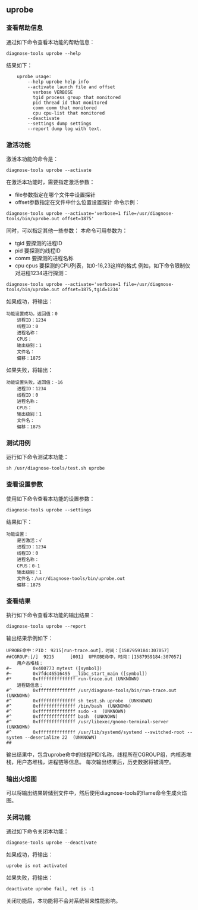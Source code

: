 ##  uprobe
###  查看帮助信息
通过如下命令查看本功能的帮助信息：
```
diagnose-tools uprobe --help
```
结果如下：
```
    uprobe usage:
        --help uprobe help info
        --activate launch file and offset
          verbose VERBOSE
          tgid process group that monitored
          pid thread id that monitored
          comm comm that monitored
          cpu cpu-list that monitored
        --deactivate
        --settings dump settings
        --report dump log with text.
```
###  激活功能
激活本功能的命令是：
```
diagnose-tools uprobe --activate
```
在激活本功能时，需要指定激活参数：
* file参数指定在哪个文件中设置探针
* offset参数指定在文件中什么位置设置探针
命令示例：
```
diagnose-tools uprobe --activate='verbose=1 file=/usr/diagnose-tools/bin/uprobe.out offset=1875'
```
同时，可以指定其他一些参数：
本命令可用参数为：
* tgid 要探测的进程ID
* pid 要探测的线程ID
* comm 要探测的进程名称
* cpu cpus 要探测的CPU列表，如0-16,23这样的格式
例如，如下命令限制仅对进程1234进行探测：
```
diagnose-tools uprobe --activate='verbose=1 file=/usr/diagnose-tools/bin/uprobe.out offset=1875,tgid=1234'
```

如果成功，将输出：
```
功能设置成功，返回值：0
    进程ID：1234
    线程ID：0
    进程名称：
    CPUS：
    输出级别：1
    文件名：
    偏移：1875
```

如果失败，将输出：
```
功能设置失败，返回值：-16
    进程ID：1234
    线程ID：0
    进程名称：
    CPUS：
    输出级别：1
    文件名：
    偏移：1875
```
###  测试用例
运行如下命令测试本功能：
```
sh /usr/diagnose-tools/test.sh uprobe
```
###  查看设置参数
使用如下命令查看本功能的设置参数：
```
diagnose-tools uprobe --settings
```
结果如下：
```
功能设置：
    是否激活：√
    进程ID：1234
    线程ID：0
    进程名称：
    CPUS：0-1
    输出级别：1
    文件名：/usr/diagnose-tools/bin/uprobe.out
    偏移：1875
```

###  查看结果
执行如下命令查看本功能的输出结果：
```
diagnose-tools uprobe --report
```
输出结果示例如下：
```
UPROBE命中：PID： 9215[run-trace.out]，时间：[1587959184:307057]
##CGROUP:[/]  9215      [001]  UPROBE命中，时间：[1587959184:307057]
    用户态堆栈：
#~        0x400773 mytest ([symbol])
#~        0x7fdc46516495 __libc_start_main ([symbol])
#*        0xffffffffffffff run-trace.out (UNKNOWN)
    进程链信息：
#^        0xffffffffffffff /usr/diagnose-tools/bin/run-trace.out  (UNKNOWN)
#^        0xffffffffffffff sh test.sh uprobe  (UNKNOWN)
#^        0xffffffffffffff /bin/bash  (UNKNOWN)
#^        0xffffffffffffff sudo -s  (UNKNOWN)
#^        0xffffffffffffff bash  (UNKNOWN)
#^        0xffffffffffffff /usr/libexec/gnome-terminal-server  (UNKNOWN)
#^        0xffffffffffffff /usr/lib/systemd/systemd --switched-root --system --deserialize 22  (UNKNOWN)
##
```

输出结果中，包含uprobe命中的线程PID/名称，线程所在CGROUP组，内核态堆栈，用户态堆栈，进程链等信息。
每次输出结果后，历史数据将被清空。
###  输出火焰图
可以将输出结果转储到文件中，然后使用diagnose-tools的flame命令生成火焰图。
###  关闭功能
通过如下命令关闭本功能：
```
diagnose-tools uprobe --deactivate 
```
如果成功，将输出：
```
uprobe is not activated
```
如果失败，将输出：
```
deactivate uprobe fail, ret is -1
```
关闭功能后，本功能将不会对系统带来性能影响。
